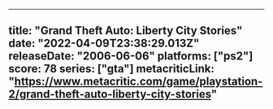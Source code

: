 
---
title: "Grand Theft Auto: Liberty City Stories"
date: "2022-04-09T23:38:29.013Z"
releaseDate: "2006-06-06"
platforms: ["ps2"]
score: 78
series: ["gta"]
metacriticLink: "https://www.metacritic.com/game/playstation-2/grand-theft-auto-liberty-city-stories"
---
